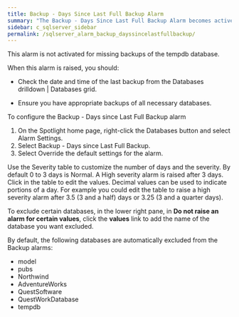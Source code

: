 ```yaml
---
title: Backup - Days Since Last Full Backup Alarm
summary: "The Backup - Days Since Last Full Backup Alarm becomes active when Spotlight detects that a full backup on the SQL Server database has never taken place or has not taken place in the last three days."
sidebar: c_sqlserver_sidebar
permalink: /sqlserver_alarm_backup_dayssincelastfullbackup/
---
```





﻿<note type="note">This alarm is not activated for missing backups of the tempdb database.</note>

When this alarm is raised, you should:

*  Check the date and time of the last backup from the <uicontrol>Databases</uicontrol> drilldown | <uicontrol>Databases</uicontrol> grid.</p></li>
*   Ensure you have appropriate backups of all necessary databases.</p></li>

To configure the Backup - Days since Last Full Backup alarm
<ol>
  <li>On the Spotlight home page, right-click the <uicontrol>Databases</uicontrol> button and select <uicontrol>Alarm Settings</uicontrol>.</li>
  <li>Select <uicontrol>Backup - Days since Last Full Backup</uicontrol>.</li>
  <li>Select <uicontrol>Override the default settings for the alarm</uicontrol>.</li>
</ol>

Use the Severity table to customize the number of days and the severity. By default 0 to 3 days is Normal. A High severity alarm is raised after 3 days. Click in the table to edit the values. Decimal values can be used to indicate portions of a day. For example you could edit the table to raise a high severity alarm after 3.5 (3 and a half) days or 3.25 (3 and a quarter days).

To exclude certain databases, in the lower right pane, in **Do not raise an alarm for certain values**, click the **values** link to add the name of the database you want excluded.


By default, the following databases are automatically excluded from the Backup alarms:

*   model
*   pubs
*   Northwind
*   AdventureWorks
*   QuestSoftware
*   QuestWorkDatabase
*   tempdb
